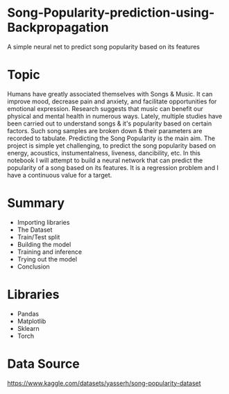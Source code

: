 # Song-Popularity-prediction-using-Backpropagation
A simple neural net to predict song popularity based on its features


# Topic
Humans have greatly associated themselves with Songs & Music. It can improve mood, decrease pain and anxiety, and facilitate opportunities for emotional expression. Research suggests that music can benefit our physical and mental health in numerous ways.
Lately, multiple studies have been carried out to understand songs & it's popularity based on certain factors. Such song samples are broken down & their parameters are recorded to tabulate. Predicting the Song Popularity is the main aim.
The project is simple yet challenging, to predict the song popularity based on energy, acoustics, instumentalness, liveness, dancibility, etc.
In this notebook I will attempt to build a neural network that can predict the popularity of a song based on its features. It is a regression problem and I have a continuous value for a target.



# Summary
- Importing libraries
- The Dataset
- Train/Test split
- Building the model
- Training and inference
- Trying out the model
- Conclusion

# Libraries
- Pandas
- Matplotlib
- Sklearn
- Torch


# Data Source
https://www.kaggle.com/datasets/yasserh/song-popularity-dataset
